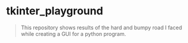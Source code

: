 # tkinter_playground


> This repository shows results of the hard and bumpy road I faced while creating a GUI for a python program. 